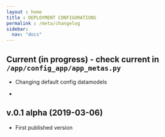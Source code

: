 ```yaml
---
layout : home 
title : DEPLOYMENT CONFIGURATIONS
permalink : /meta/changelog
sidebar:
  nav: "docs"
---
```


## Current (in progress) - check current in `/app/config_app/app_metas.py`

- Changing default config datamodels

- 


## v.0.1 alpha (2019-03-06)

- First published version